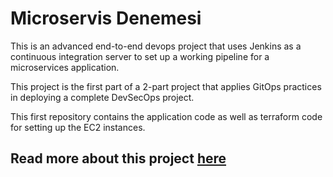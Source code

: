 # Microservis Denemesi

This is an advanced end-to-end devops project that uses Jenkins as a continuous integration server to set up a working pipeline for a microservices application.

This project is the first part of a 2-part project that applies GitOps practices in deploying a complete DevSecOps project.

This first repository contains the application code as well as terraform code for setting up the EC2 instances.

## Read more about this project [here](https://dev.to/kelvinskell/advanced-end-to-end-devops-project-deploying-a-microservices-app-to-aws-eks-using-terraform-helm-jenkins-and-argocd-part-i-3a53)

